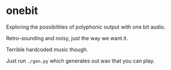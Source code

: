 onebit
======

Exploring the possibilities of polyphonic output with one bit audio.

Retro-sounding and noisy, just the way we want it.

Terrible hardcoded music though.

Just run `./gen.py` which generates out.wav that you can play.
